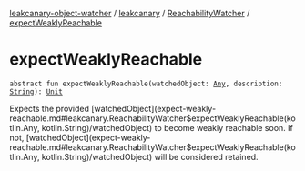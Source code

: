 [leakcanary-object-watcher](../../index.md) / [leakcanary](../index.md) / [ReachabilityWatcher](index.md) / [expectWeaklyReachable](./expect-weakly-reachable.md)

# expectWeaklyReachable

`abstract fun expectWeaklyReachable(watchedObject: `[`Any`](https://kotlinlang.org/api/latest/jvm/stdlib/kotlin/-any/index.html)`, description: `[`String`](https://kotlinlang.org/api/latest/jvm/stdlib/kotlin/-string/index.html)`): `[`Unit`](https://kotlinlang.org/api/latest/jvm/stdlib/kotlin/-unit/index.html)

Expects the provided [watchedObject](expect-weakly-reachable.md#leakcanary.ReachabilityWatcher$expectWeaklyReachable(kotlin.Any, kotlin.String)/watchedObject) to become weakly reachable soon. If not,
[watchedObject](expect-weakly-reachable.md#leakcanary.ReachabilityWatcher$expectWeaklyReachable(kotlin.Any, kotlin.String)/watchedObject) will be considered retained.

